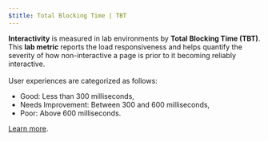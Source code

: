```yaml
---
$title: Total Blocking Time | TBT
---
```


**Interactivity** is measured in lab environments by **Total Blocking Time (TBT)**. This **lab metric** reports the load responsiveness and helps quantify the severity of how non-interactive a page is prior to it becoming reliably interactive.
<br><br>
User experiences are categorized as follows:

- Good: Less than 300 milliseconds,
- Needs Improvement: Between 300 and 600 milliseconds,
- Poor: Above 600 milliseconds.

[Learn more](http://web.dev/tbt).
